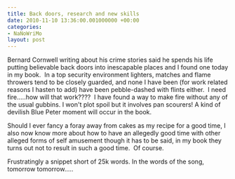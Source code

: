 ```yaml
---
title: Back doors, research and new skills
date: 2010-11-10 13:36:00.001000000 +00:00
categories:
- NaNoWriMo
layout: post
---
```


Bernard Cornwell writing about his crime stories said he spends his life putting believable back doors into inescapable places and I found one today in my book.  In a top security environment lighters, matches and flame throwers tend to be closely guarded, and none I have been (for work related reasons I hasten to add) have been pebble-dashed with flints either.  I need fire.....how will that work????  I have found a way to make fire without any of the usual gubbins. I won't plot spoil but it involves pan scourers! A kind of devilish Blue Peter moment will occur in the book.

Should I ever fancy a foray away from cakes as my recipe for a good time, I also now know more about how to have an allegedly good time with other alleged forms of self amusement though it has to be said, in my book they turns out not to result in such a good time.  Of course.

Frustratingly a snippet short of 25k words. In the words of the song, tomorrow tomorrow.....
